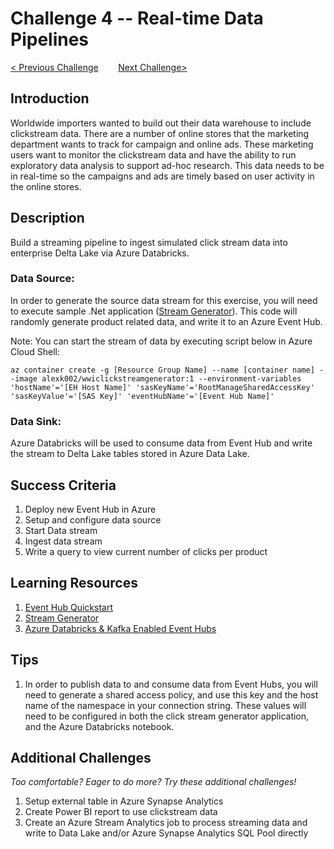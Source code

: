 # Challenge 4 -- Real-time Data Pipelines

[< Previous Challenge](../Challenge3/README.md)&nbsp;&nbsp;&nbsp;&nbsp;&nbsp;&nbsp;&nbsp;&nbsp;[Next Challenge>](../Challenge5/README.md)

## Introduction

Worldwide importers wanted to build out their data warehouse to include clickstream data.  There are a number of online stores that the marketing department wants to track for campaign and online ads.  These marketing users want to monitor the clickstream data and have the ability to run exploratory data analysis to support ad-hoc research.  This data needs to be in real-time so the campaigns and ads are timely based on user activity in the online stores.

## Description

Build a streaming pipeline to ingest simulated click stream data into enterprise Delta Lake via Azure Databricks.

### Data Source: 
In order to generate the source data stream for this exercise, you will need to execute sample .Net application ([Stream Generator](https://github.com/alexkarasek/ClickStreamGenerator)).  This code will randomly generate product related data, and write it to an Azure Event Hub.

Note: You can start the stream of data by executing script below in Azure Cloud Shell:

``` az container create -g [Resource Group Name] --name [container name] --image alexk002/wwiclickstreamgenerator:1 --environment-variables 'hostName'='[EH Host Name]' 'sasKeyName'='RootManageSharedAccessKey' 'sasKeyValue'='[SAS Key]' 'eventHubName'='[Event Hub Name]' ```

### Data Sink:
Azure Databricks will be used to consume data from Event Hub and write the stream to Delta Lake tables stored in Azure Data Lake.

## Success Criteria
1. Deploy new Event Hub in Azure
1. Setup and configure data source
1. Start Data stream
1. Ingest data stream
1. Write a query to view current number of clicks per product

## Learning Resources

1. [Event Hub Quickstart](https://docs.microsoft.com/en-us/azure/event-hubs/event-hubs-create)
1. [Stream Generator](https://github.com/alexkarasek/ClickStreamGenerator)
1. [Azure Databricks & Kafka Enabled Event Hubs](https://techblog.fexcofts.com/2019/01/17/azure-databricks-kafka-enabled-event-hubs/)

## Tips 

1. In order to publish data to and consume data from Event Hubs, you will need to generate a shared access policy, and use this key and the host name of the namespace in your connection string.  These values will need to be configured in both the click stream generator application, and the Azure Databricks notebook.


## Additional Challenges

*Too comfortable?  Eager to do more?  Try these additional challenges!*

1. Setup external table in Azure Synapse Analytics
1. Create Power BI report to use clickstream data
1. Create an Azure Stream Analytics job to process streaming data and write to Data Lake and/or Azure Synapse Analytics SQL Pool directly
